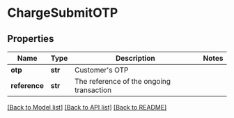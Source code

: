 # ChargeSubmitOTP


## Properties
Name | Type | Description | Notes
------------ | ------------- | ------------- | -------------
**otp** | **str** | Customer&#39;s OTP | 
**reference** | **str** | The reference of the ongoing transaction | 

[[Back to Model list]](../README.md#documentation-for-models) [[Back to API list]](../README.md#documentation-for-api-endpoints) [[Back to README]](../README.md)


